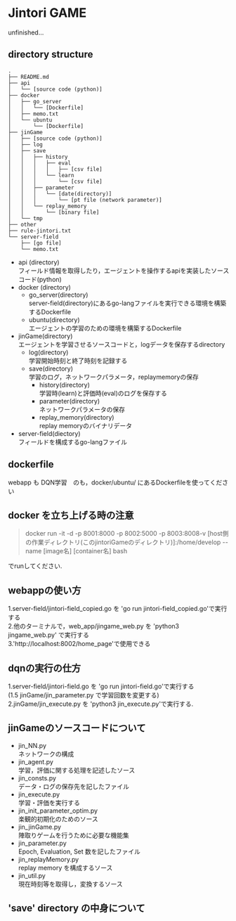 # Jintori GAME 
unfinished...
## directory structure
```
.
├── README.md
├── api
│   └── [source code (python)]
├── docker
│   ├── go_server
│   │   └── [Dockerfile]
│   ├── memo.txt
│   └── ubuntu
│       └── [Dockerfile]
├── jinGame
│   ├── [source code (python)]
│   ├── log
│   ├── save
│   │   ├── history
│   │   │   ├── eval
│   │   │   │   ├── [csv file]
│   │   │   └── learn
│   │   │       └── [csv file]
│   │   ├── parameter
│   │   │   └── [date(directory)]
│   │   │       └── [pt file (network parameter)]
│   │   └── replay_memory
│   │       └── [binary file]
│   └── tmp
├── other
├── rule-jintori.txt
└── server-field
    ├── [go file]
    └── memo.txt
```

* api (directory)  
フィールド情報を取得したり，エージェントを操作するapiを実装したソースコード(python)  
* docker (directory)  
    * go_server(directory)  
    server-field(directory)にあるgo-langファイルを実行できる環境を構築するDockerfile  
    * ubuntu(directory)  
    エージェントの学習のための環境を構築するDockerfile  
* jinGame(directory)  
エージェントを学習させるソースコードと，logデータを保存するdirectory  
    * log(directory)  
    学習開始時刻と終了時刻を記録する  
    * save(directory)  
    学習のログ，ネットワークパラメータ，replaymemoryの保存  
        * history(directory)  
        学習時(learn)と評価時(eval)のログを保存する  
        * parameter(directory)  
        ネットワークパラメータの保存  
        * replay_memory(directory)  
        replay memoryのバイナリデータ
* server-field(diectory)  
    フィールドを構成するgo-langファイル  

## dockerfile
webapp も DQN学習　のも，docker/ubuntu/ にあるDockerfileを使ってください
## docker を立ち上げる時の注意
> docker run -it -d -p 8001:8000 -p 8002:5000 -p 8003:8008-v [host側の作業ディレクトリ(このjintoriGameのディレクトリ)]:/home/develop --name [image名] [container名] bash  

でrunしてください.

## webappの使い方
1.server-field/jintori-field_copied.go を 'go run jintori-field_copied.go'で実行する  
2.他のターミナルで，web_app/jingame_web.py を 'python3 jingame_web.py' で実行する  
3.'http://localhost:8002/home_page'で使用できる
## dqnの実行の仕方
1.server-field/jintori-field.go を 'go run jintori-field.go'で実行する  
(1.5 jinGame/jin_parameter.py で学習回数を変更する)  
2.jinGame/jin_execute.py を 'python3 jin_execute.py'で実行する.
## jinGameのソースコードについて  
* jin_NN.py  
ネットワークの構成  
* jin_agent.py  
学習，評価に関する処理を記述したソース  
* jin_consts.py  
データ・ログの保存先を記したファイル  
* jin_execute.py  
学習・評価を実行する  
* jin_init_parameter_optim.py  
楽観的初期化のためのソース  
* jin_jinGame.py  
陣取りゲームを行うために必要な機能集  
* jin_parameter.py    
Epoch, Evaluation, Set 数を記したファイル  
* jin_replayMemory.py  
replay memory を構成するソース  
* jin_util.py  
現在時刻等を取得し，変換するソース

## 'save' directory の中身について
